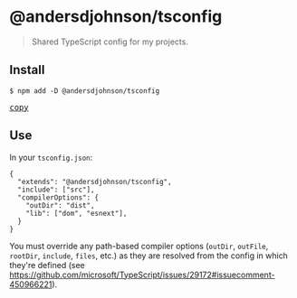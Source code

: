 # @andersdjohnson/tsconfig

> Shared TypeScript config for my projects.

## Install

```shell
$ npm add -D @andersdjohnson/tsconfig
```

[<kbd>copy</kbd>](https://copyhaste.com/c/?t=npm%20add%20-D%20%40andersdjohnson%2Ftsconfig)

## Use

In your `tsconfig.json`:

```
{
  "extends": "@andersdjohnson/tsconfig",
  "include": ["src"],
  "compilerOptions": {
    "outDir": "dist",
    "lib": ["dom", "esnext"],
  }
}
```

You must override any path-based compiler options (`outDir`, `outFile`, `rootDir`, `include`, `files`, etc.) as they are resolved from the config in which they're defined (see https://github.com/microsoft/TypeScript/issues/29172#issuecomment-450966221).
